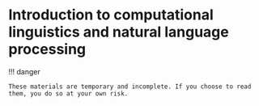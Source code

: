 # Introduction to computational linguistics and natural language processing

!!! danger

    These materials are temporary and incomplete. If you choose to read them, you do so at your own risk.


